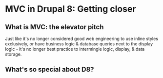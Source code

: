 # MVC in Drupal 8: Getting closer
## What is MVC: the elevator pitch

Just like it's no longer considered good web engineering to use inline styles exclusively, or have business logic &  database queries next to the display logic - it's no longer best practice to intermingle logic, display, & data storage.

## What's so special about D8?
## 
##
